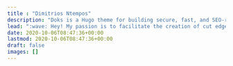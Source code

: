 ```yaml
---
title : "Dimitrios Ntempos"
description: "Doks is a Hugo theme for building secure, fast, and SEO-ready documentation websites, which you can easily update and customize."
lead: ":wave: Hey! My passion is to facilitate the creation of cut edge tech products."
date: 2020-10-06T08:47:36+00:00
lastmod: 2020-10-06T08:47:36+00:00
draft: false
images: []
---
```

